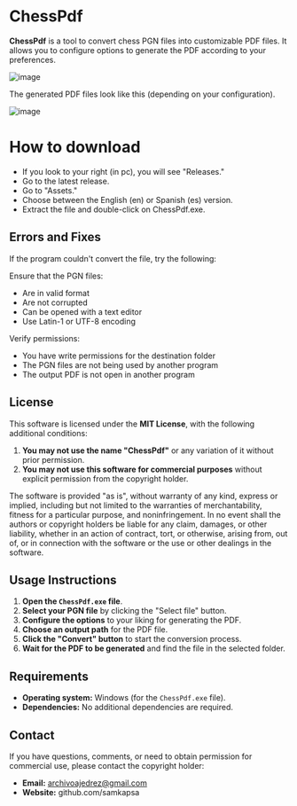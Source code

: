 # ChessPdf

**ChessPdf** is a tool to convert chess PGN files into customizable PDF files. It allows you to configure options to generate the PDF according to your preferences.

![image](https://github.com/user-attachments/assets/f3429ea9-8f80-4b18-8bc3-2ee4d22a1880)


The generated PDF files look like this (depending on your configuration).

![image](https://github.com/user-attachments/assets/c7963f5e-f913-4bc6-85bb-b915e03ee53d)

# How to download

- If you look to your right (in pc), you will see "Releases."
- Go to the latest release.
- Go to "Assets."
- Choose between the English (en) or Spanish (es) version.
- Extract the file and double-click on ChessPdf.exe.

## Errors and Fixes

If the program couldn't convert the file, try the following:

Ensure that the PGN files:

- Are in valid format
- Are not corrupted
- Can be opened with a text editor
- Use Latin-1 or UTF-8 encoding

Verify permissions:

- You have write permissions for the destination folder
- The PGN files are not being used by another program
- The output PDF is not open in another program

## License

This software is licensed under the **MIT License**, with the following additional conditions:

1. **You may not use the name "ChessPdf"** or any variation of it without prior permission.
2. **You may not use this software for commercial purposes** without explicit permission from the copyright holder.

The software is provided "as is", without warranty of any kind, express or implied, including but not limited to the warranties of merchantability, fitness for a particular purpose, and noninfringement. In no event shall the authors or copyright holders be liable for any claim, damages, or other liability, whether in an action of contract, tort, or otherwise, arising from, out of, or in connection with the software or the use or other dealings in the software.

## Usage Instructions

1. **Open the `ChessPdf.exe` file**.
2. **Select your PGN file** by clicking the "Select file" button.
3. **Configure the options** to your liking for generating the PDF.
4. **Choose an output path** for the PDF file.
5. **Click the "Convert" button** to start the conversion process.
6. **Wait for the PDF to be generated** and find the file in the selected folder.

## Requirements

- **Operating system:** Windows (for the `ChessPdf.exe` file).
- **Dependencies:** No additional dependencies are required.

## Contact

If you have questions, comments, or need to obtain permission for commercial use, please contact the copyright holder:

- **Email:** archivoajedrez@gmail.com
- **Website:** github.com/samkapsa
